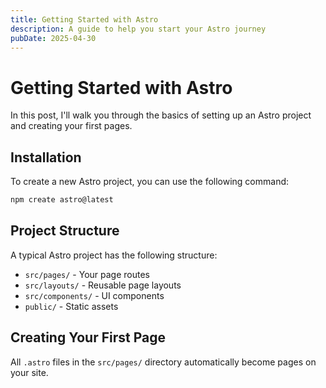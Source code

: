 ```yaml
---
title: Getting Started with Astro
description: A guide to help you start your Astro journey
pubDate: 2025-04-30
---
```


# Getting Started with Astro

In this post, I'll walk you through the basics of setting up an Astro project and creating your first pages.

## Installation

To create a new Astro project, you can use the following command:

```bash
npm create astro@latest
```

## Project Structure

A typical Astro project has the following structure:

- `src/pages/` - Your page routes
- `src/layouts/` - Reusable page layouts
- `src/components/` - UI components
- `public/` - Static assets

## Creating Your First Page

All `.astro` files in the `src/pages/` directory automatically become pages on your site.